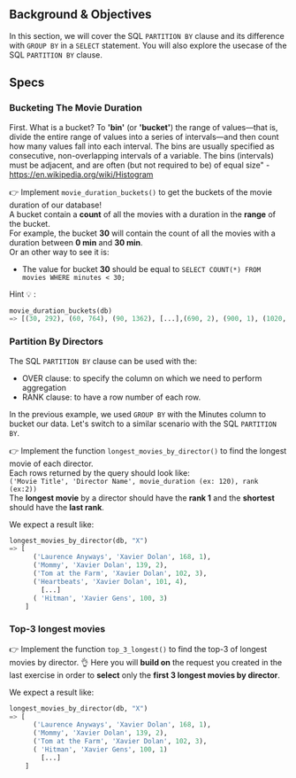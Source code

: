 ## Background & Objectives

In this section, we will cover the SQL `PARTITION BY` clause and its difference with `GROUP BY` in a `SELECT` statement. You will also explore the usecase of  the SQL `PARTITION BY` clause.

## Specs

### Bucketing The Movie Duration

First. What is a bucket?
To **'bin'** (or **'bucket'**) the range of values—that is, divide the entire range of values into a series of intervals—and then count how many values fall into each interval. The bins are usually specified as consecutive, non-overlapping intervals of a variable. The bins (intervals) must be adjacent, and are often (but not required to be) of equal size" - https://en.wikipedia.org/wiki/Histogram

👉 Implement `movie_duration_buckets()` to get the buckets of the movie duration of our database!<br>
A bucket contain a **count** of all the movies with a duration in the **range** of the bucket.<br>
For example, the bucket **30** will contain the count of all the movies with a duration between **0 min** and **30 min**.<br>
Or an other way to see it is:
- The value for bucket **30** should be equal to `SELECT COUNT(*) FROM movies WHERE minutes < 30;`

Hint 💡 :

```python
movie_duration_buckets(db)
=> [(30, 292), (60, 764), (90, 1362), [...],(690, 2), (900, 1), (1020, 1)]
```

### Partition By Directors

The SQL `PARTITION BY` clause can be used with the:
- OVER clause: to specify the column on which we need to perform aggregation
- RANK clause: to have a row number of each row.

In the previous example, we used `GROUP BY` with the Minutes column to bucket our data. Let's switch to a similar scenario with the SQL `PARTITION BY`.

👉 Implement the function `longest_movies_by_director()` to find the longest movie of each director.<br>
Each rows returned by the query should look like:<br>
`('Movie Title', 'Director Name', movie_duration (ex: 120), rank (ex:2))`<br>
The **longest movie** by a director should have the **rank 1** and the **shortest** should have the **last rank**.<br>

We expect a result like:

```python
longest_movies_by_director(db, "X")
=> [
      ('Laurence Anyways', 'Xavier Dolan', 168, 1),
      ('Mommy', 'Xavier Dolan', 139, 2),
      ('Tom at the Farm', 'Xavier Dolan', 102, 3),
      ('Heartbeats', 'Xavier Dolan', 101, 4),
        [...]
      ( 'Hitman', 'Xavier Gens', 100, 3)
    ]
```

### Top-3 longest movies

👉 Implement the function `top_3_longest()` to find the top-3 of longest movies by director. 👌
Here you will **build on** the request you created in the last exercise in order to **select** only the **first 3 longest movies by director**.

We expect a result like:

```python
longest_movies_by_director(db, "X")
=> [
      ('Laurence Anyways', 'Xavier Dolan', 168, 1),
      ('Mommy', 'Xavier Dolan', 139, 2),
      ('Tom at the Farm', 'Xavier Dolan', 102, 3),
      ( 'Hitman', 'Xavier Gens', 100, 1)
        [...]
    ]
```

